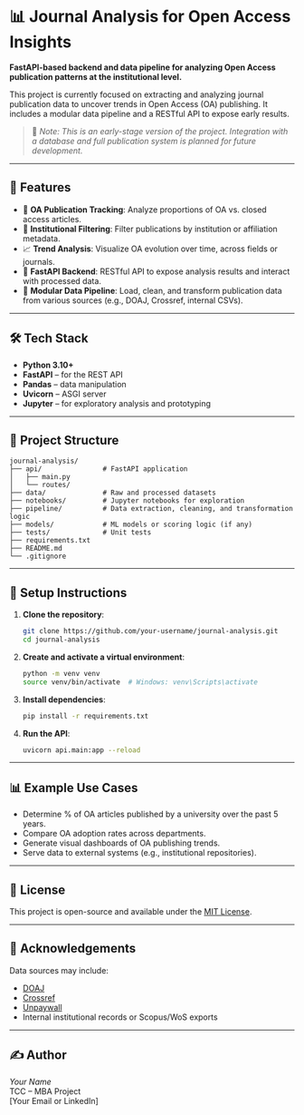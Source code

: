 # 📊 Journal Analysis for Open Access Insights

**FastAPI-based backend and data pipeline for analyzing Open Access publication patterns at the institutional level.**

This project is currently focused on extracting and analyzing journal publication data to uncover trends in Open Access (OA) publishing. It includes a modular data pipeline and a RESTful API to expose early results.

> 📌 *Note: This is an early-stage version of the project. Integration with a database and full publication system is planned for future development.*

---

## 🚀 Features

- 🔎 **OA Publication Tracking**: Analyze proportions of OA vs. closed access articles.
- 🏫 **Institutional Filtering**: Filter publications by institution or affiliation metadata.
- 📈 **Trend Analysis**: Visualize OA evolution over time, across fields or journals.
- 🧪 **FastAPI Backend**: RESTful API to expose analysis results and interact with processed data.
- 📂 **Modular Data Pipeline**: Load, clean, and transform publication data from various sources (e.g., DOAJ, Crossref, internal CSVs).

---

## 🛠️ Tech Stack

- **Python 3.10+**
- **FastAPI** – for the REST API
- **Pandas** – data manipulation
- **Uvicorn** – ASGI server
- **Jupyter** – for exploratory analysis and prototyping

---

## 📁 Project Structure

```
journal-analysis/
├── api/               # FastAPI application
│   ├── main.py
│   └── routes/
├── data/              # Raw and processed datasets
├── notebooks/         # Jupyter notebooks for exploration
├── pipeline/          # Data extraction, cleaning, and transformation logic
├── models/            # ML models or scoring logic (if any)
├── tests/             # Unit tests
├── requirements.txt
├── README.md
└── .gitignore
```

---

## 🚧 Setup Instructions

1. **Clone the repository**:
   ```bash
   git clone https://github.com/your-username/journal-analysis.git
   cd journal-analysis
   ```

2. **Create and activate a virtual environment**:
   ```bash
   python -m venv venv
   source venv/bin/activate  # Windows: venv\Scripts\activate
   ```

3. **Install dependencies**:
   ```bash
   pip install -r requirements.txt
   ```

4. **Run the API**:
   ```bash
   uvicorn api.main:app --reload
   ```

---

## 📊 Example Use Cases

- Determine % of OA articles published by a university over the past 5 years.
- Compare OA adoption rates across departments.
- Generate visual dashboards of OA publishing trends.
- Serve data to external systems (e.g., institutional repositories).

---

## 📜 License

This project is open-source and available under the [MIT License](LICENSE).

---

## 🙌 Acknowledgements

Data sources may include:
- [DOAJ](https://doaj.org)
- [Crossref](https://www.crossref.org/)
- [Unpaywall](https://unpaywall.org/)
- Internal institutional records or Scopus/WoS exports

---

## ✍️ Author

*Your Name*  
TCC – MBA Project  
[Your Email or LinkedIn]
